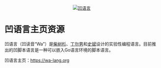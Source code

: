 <p align="center"><a href="https://wa-lang.org" target="_blank"><img src="https://raw.githubusercontent.com/wa-lang/wa-lang.github.io/master/wa-logo.png" alt="凹语言"></a></p>

# 凹语言主页资源

凹语言（凹读音“Wa”）是[柴树杉](https://github.com/chai2010)、[丁尔男](https://github.com/3dgen)和[史斌](https://github.com/benshi001)设计的实验性编程语言。目前推出的凹脚本语言是一种可以嵌入Go语言环境的脚本语言。

凹语言主页：https://wa-lang.org
